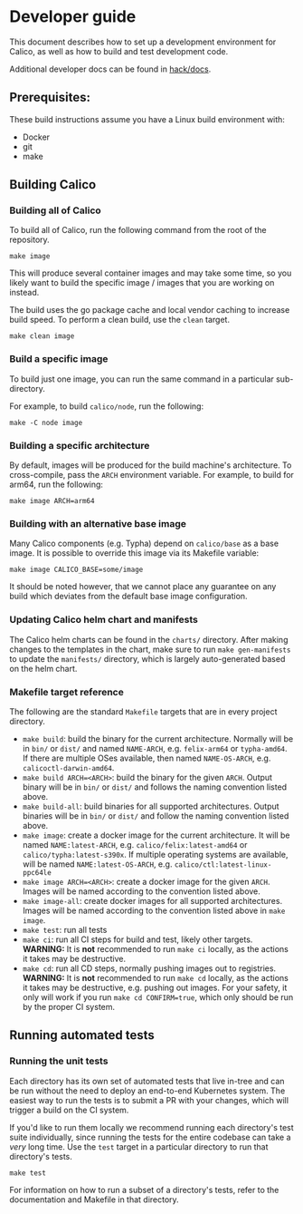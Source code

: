 # Developer guide

This document describes how to set up a development environment for Calico, as well as how to build and test development code.

Additional developer docs can be found in [hack/docs](hack/docs).

## Prerequisites:

These build instructions assume you have a Linux build environment with:

-  Docker
-  git
-  make

## Building Calico

### Building all of Calico

To build all of Calico, run the following command from the root of the repository.

```
make image
```

This will produce several container images and may take some time, so you likely want to build the specific image / images that you are working on instead.

The build uses the go package cache and local vendor caching to increase build speed. To perform a clean build, use the `clean` target.

```
make clean image
```

### Build a specific image

To build just one image, you can run the same command in a particular sub-directory.

For example, to build `calico/node`, run the following:

```
make -C node image
```

### Building a specific architecture

By default, images will be produced for the build machine's architecture. To cross-compile, pass the `ARCH` environment variable. For example, to
build for arm64, run the following:

```
make image ARCH=arm64
```

### Building with an alternative base image

Many Calico components (e.g. Typha) depend on `calico/base` as a base image.
It is possible to override this image via its Makefile variable:

```
make image CALICO_BASE=some/image
```

It should be noted however, that we cannot place any guarantee on any build which deviates from the default base image configuration.

### Updating Calico helm chart and manifests

The Calico helm charts can be found in the `charts/` directory. After making changes to the templates in the chart,
make sure to run `make gen-manifests` to update the `manifests/` directory, which is largely auto-generated based on the helm chart.

### Makefile target reference

The following are the standard `Makefile` targets that are in every project directory.

* `make build`: build the binary for the current architecture. Normally will be in `bin/` or `dist/` and named `NAME-ARCH`, e.g. `felix-arm64` or `typha-amd64`. If there are multiple OSes available, then named `NAME-OS-ARCH`, e.g. `calicoctl-darwin-amd64`.
* `make build ARCH=<ARCH>`: build the binary for the given `ARCH`. Output binary will be in `bin/` or `dist/` and follows the naming convention listed above.
* `make build-all`: build binaries for all supported architectures. Output binaries will be in `bin/` or `dist/` and follow the naming convention listed above.
* `make image`: create a docker image for the current architecture. It will be named `NAME:latest-ARCH`, e.g. `calico/felix:latest-amd64` or `calico/typha:latest-s390x`. If multiple operating systems are available, will be named `NAME:latest-OS-ARCH`, e.g. `calico/ctl:latest-linux-ppc64le`
* `make image ARCH=<ARCH>`: create a docker image for the given `ARCH`. Images will be named according to the convention listed above.
* `make image-all`: create docker images for all supported architectures. Images will be named according to the convention listed above in `make image`.
* `make test`: run all tests
* `make ci`: run all CI steps for build and test, likely other targets. **WARNING:** It is **not** recommended to run `make ci` locally, as the actions it takes may be destructive.
* `make cd`: run all CD steps, normally pushing images out to registries. **WARNING:** It is **not** recommended to run `make cd` locally, as the actions it takes may be destructive, e.g. pushing out images. For your safety, it only will work if you run `make cd CONFIRM=true`, which only should be run by the proper CI system.

## Running automated tests

### Running the unit tests

Each directory has its own set of automated tests that live in-tree and can be run without the need to deploy an end-to-end Kubernetes system. The easiest
way to run the tests is to submit a PR with your changes, which will trigger a build on the CI system.

If you'd like to run them locally we recommend running each directory's test suite individually,
since running the tests for the entire codebase can take a _very_ long time. Use the `test` target in a particular directory to run that
directory's tests.

```
make test
```

For information on how to run a subset of a directory's tests, refer to the documentation and Makefile in that directory.
